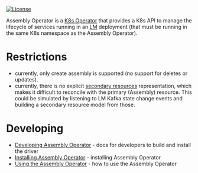 [![License](https://img.shields.io/badge/License-Apache%202.0-blue.svg)](https://opensource.org/licenses/Apache-2.0)

Assembly Operator is a [K8s Operator](https://coreos.com/operators/) that provides a K8s API to manage the lifecycle of services running in an [LM](http://servicelifecyclemanager.com/2.1.0/) deployment (that must be running in the same K8s namespace as the Assembly Operator).

# Restrictions

* currently, only create assembly is supported (no support for deletes or updates).
* currently, there is no explicit [secondary resources](https://github.com/operator-framework/operator-sdk/blob/master/doc/user-guide.md) representation, which makes it difficult to reconcile with the primary (Assembly) resource. This could be simulated by listening to LM Kafka state change events and building a secondary resource model from those.

# Developing

- [Developing Assembly Operator](./docs/developing.md) - docs for developers to build and install the driver
- [Installing Assembly Operator](./docs/installation.md) - installing Assembly Operator
- [Using the Assembly Operator](./docs/using.md) - how to use the Assembly Operator